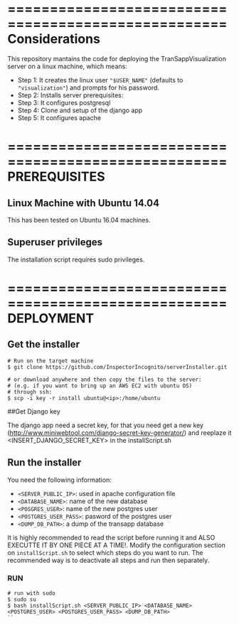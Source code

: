====================================================
Considerations
====================================================

This repository mantains the code for deploying the TranSappVisualization server on a linux machine, which means:

- Step 1: It creates the linux user `"$USER_NAME"` (defaults to `"visualization"`) and prompts for his password.
- Step 2: Installs server prerequisites: 
- Step 3: It configures postgresql
- Step 4: Clone and setup of the django app
- Step 5: It configures apache


====================================================
PREREQUISITES
====================================================

## Linux Machine with Ubuntu 14.04

This has been tested on Ubuntu 16.04 machines.

## Superuser privileges

The installation script requires sudo privileges.


====================================================
DEPLOYMENT
====================================================

## Get the installer

```(bash)
# Run on the target machine
$ git clone https://github.com/InspectorIncognito/serverInstaller.git

# or download anywhere and then copy the files to the server:
# (e.g. if you want to bring up an AWS EC2 with ubuntu OS)
# through ssh:
$ scp -i key -r install ubuntu@<ip>:/home/ubuntu
```
##Get Django key

The django app need a secret key, for that you need get a new key (http://www.miniwebtool.com/django-secret-key-generator/) and reeplaze it
<INSERT_DJANGO_SECRET_KEY> in the installScript.sh


## Run the installer

You need the following information:
- `<SERVER_PUBLIC_IP>`: used in apache configuration file
- `<DATABASE_NAME>`: name of the new database
- `<POSGRES_USER>`: name of the new postgres user
- `<POSTGRES_USER_PASS>`: pasword of the postgres user 
- `<DUMP_DB_PATH>`: a dump of the transapp database


It is highly recommended to read the script before running it and ALSO EXECUTTE IT BY ONE PIECE AT A TIME!. Modify the configuration section on `installScript.sh` to select which steps do you want to run. The recommended way is to deactivate all steps and run then separately. 

### RUN

```(bash)
# run with sudo
$ sudo su
$ bash installScript.sh <SERVER_PUBLIC_IP> <DATABASE_NAME> <POSTGRES_USER> <POSTGRES_USER_PASS> <DUMP_DB_PATH>
``
